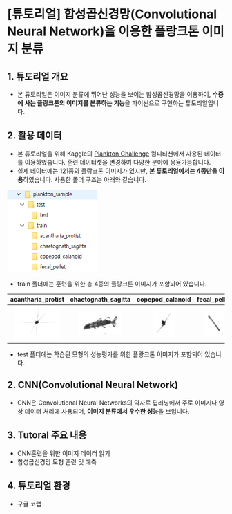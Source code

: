 # [튜토리얼] 합성곱신경망(Convolutional Neural Network)을 이용한 플랑크톤 이미지 분류

## 1. 튜토리얼 개요
  - 본 튜토리얼은 이미지 분류에 뛰어난 성능을 보이는 합성곱신경망을 이용하여, **수중에 사는 플랑크톤의 이미지를 분류하는 기능**을 파이썬으로 구현하는 튜토리얼입니다.  

## 2. 활용 데이터
  - 본 튜토리얼을 위해 Kaggle의 [Plankton Challenge](https://www.kaggle.com/c/plankton-challenge/data) 컴피티션에서 사용된 데이터를 이용하였습니다. 훈련 데이터셋을 변경하여 다양한 분야에 응용가능합니다.
  - 실제 데이터에는 121종의 플랑크톤 이미지가 있지만, **본 튜토리얼에서는 4종만을 이용**하였습니다. 사용한 폴더 구조는 아래와 같습니다.

![](./folder_structure.png)

  - train 폴더에는 훈련을 위한 총 4종의 플랑크톤 이미지가 포함되어 있습니다.

|acantharia_protist|chaetognath_sagitta|copepod_calanoid|fecal_pellet|
|:---:|:---:|:---:|:---:|
|![](./acantharia_protist1.jpg)|![](./chaetognath_sagitta1.jpg)|![](./copepod_calanoid1.jpg)|![](./fecal_pellet1.jpg)|
    
  - test 폴더에는 학습된 모형의 성능평가를 위한 플랑크톤 이미지가 포함되어 있습니다. 
  
## 2. CNN(Convolutional Neural Network)
  - CNN은 Convolutional Neural Networks의 약자로 딥러닝에서 주로 이미지나 영상 데이터 처리에 사용되며, **이미지 분류에서 우수한 성능**을 보입니다.

## 3. Tutoral 주요 내용
  - CNN훈련을 위한 이미지 데이터 읽기
  - 합성곱신경망 모형 훈련 및 예측

## 4. 튜토리얼 환경
  - 구글 코랩
